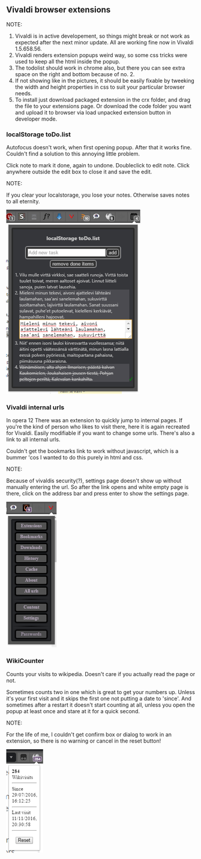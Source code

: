 ## Vivaldi browser extensions

NOTE:

1. Vivaldi is in active developement, so things might break or not work as expected after the next minor update. All are working fine now in Vivaldi 1.5.658.56.
2. Vivaldi renders extension popups weird way, so some css tricks were used to keep all the html inside the popup.
3. The todolist should work in chrome also, but there you can see extra space on the right and bottom because of no. 2.
4. If not showing like in the pictures, it should be easily fixable by tweeking the width and height properties in css to suit your particular browser needs.
5. To install just download packaged extension in the crx folder, and drag the file to your extensions page. Or download the code folder you want and upload it to browser via load unpacked extension button in developer mode.



### localStorage toDo.list

Autofocus doesn't work, when first opening popup. After that it works fine. Couldn't find a solution to this annoying little problem.

Click note to mark it done, again to undone.
Doubleclick to edit note. Click anywhere outside the edit box to close it and save the edit.

NOTE:

If you clear your localstorage, you lose your notes. Otherwise saves notes to all eternity.

![todolist_pic.png](pics/todolist_pic.png)


### Vivaldi internal urls

In opera 12 There was an extension to quickly jump to internal pages.
If you're the kind of person who likes to visit there, here it is again recreated for Vivaldi. Easily modifiable if you want to change some urls. There's also a link to all internal urls.

Couldn't get the bookmarks link to work without javascript, which is a bummer 'cos I wanted to do this purely in html and css. 

NOTE:

Because of vivaldis security(?), settings page doesn't show up without manually entering the url. So after the link opens and white empty page is there, click on the address bar and press enter to show the settings page.

![vivaldi_int_pic.png](pics/vivaldi_int_pic.png)


### WikiCounter

Counts your visits to wikipedia. Doesn't care if you actually read the page or not.

Sometimes counts two in one which is great to get your numbers up. Unless it's your first visit and it skips the first one not putting a date to 'since'. 
And sometimes after a restart it doesn't start counting at all, unless you open the popup at least once and stare at it for a quick second.

NOTE:

For the life of me, I couldn't get confirm box or dialog to work in an extension, so there is no warning or cancel in the reset button!

![wikivisits_pic.png](pics/wikivisits_pic.png)
